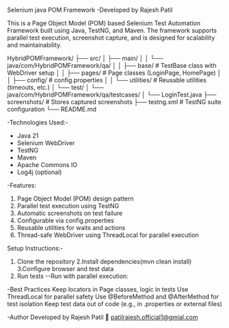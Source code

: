 Selenium java POM Framework 
-Developed by Rajesh Patil


This is a Page Object Model (POM) based Selenium Test Automation Framework built using Java, TestNG, and Maven. 
The framework supports parallel test execution, screenshot capture, and is designed for scalability and maintainability.


HybridPOMFramework/
├── src/
│   ├── main/
│   │   └── java/com/HybridPOMFramework/qa/
│   │       ├── base/         # TestBase class with WebDriver setup
│   │       ├── pages/        # Page classes (LoginPage, HomePage)
│   │       ├── config/       # config.properties
│   │       └── utilities/    # Reusable utilities (timeouts, etc.)
│   └── test/
│       └── java/com/HybridPOMFramework/qa/testcases/
│           └── LoginTest.java
├── screenshots/              # Stores captured screenshots
├── testng.xml                # TestNG suite configuration
└── README.md


-Technologies Used:- 
- Java 21
- Selenium WebDriver
- TestNG
- Maven
- Apache Commons IO
- Log4j (optional)

-Features:
1) Page Object Model (POM) design pattern
2) Parallel test execution using TestNG
3) Automatic screenshots on test failure
4) Configurable via config.properties
5) Reusable utilities for waits and actions
6) Thread-safe WebDriver using ThreadLocal for parallel execution

Setup Instructions:- 
1. Clone the repository
2.Install dependencies(mvn clean install)
3.Configure browser and test data
4. Run tests
--Run with parallel execution:
<suite name="Erequisition" parallel="methods" thread-count="3">

-Best Practices
Keep locators in Page classes, logic in tests
Use ThreadLocal<WebDriver> for parallel safety
Use @BeforeMethod and @AfterMethod for test isolation
Keep test data out of code (e.g., in .properties or external files)

-Author
Developed by Rajesh Patil
📧 patilrajesh.official1@gmial.com

